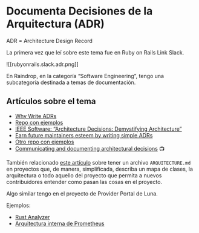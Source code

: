 # Documenta Decisiones de la Arquitectura (ADR)

ADR = Architecture Design Record

La primera vez que leí sobre este tema fue en Ruby on Rails Link Slack. 

![[rubyonrails.slack.adr.png]]

En Raindrop, en la categoría “Software Engineering”, tengo una subcategoría destinada a temas de documentación.

## Artículos sobre el tema

- [Why Write ADRs](https://github.blog/2020-08-13-why-write-adrs/)
- [Repo con ejemplos](https://github.com/alphagov/publishing-api/blob/master/docs/arch/adr-001-use-event-sourcing-pattern.md)
- [IEEE Software: “Architecture Decisions: Demystifying Architecture”](https://personal.utdallas.edu/~chung/SA/zz-Impreso-architecture_decisions-tyree-05.pdf)
- [Earn future maintainers esteem by writing simple ADRs](https://understandlegacycode.com/blog/earn-maintainers-esteem-with-adrs/)
- [Otro repo con ejemplos](https://github.com/joelparkerhenderson/architecture_decision_record)
- [Communicating and documenting architectural decisions](https://www.youtube.com/watch?v=rwfXkSjFhzc) 📺 

También relacionado [este artículo](https://matklad.github.io/2021/02/06/ARCHITECTURE.md.html) sobre tener un archivo `ARQUITECTURE.md` en proyectos que, de manera, simplificada, describa un mapa de clases, la arquitectura o todo aquello del proyecto que permita a nuevos contribuidores entender como pasan las cosas en el proyecto.

Algo similar tengo en el proyecto de Provider Portal de Luna.

Ejemplos:

- [Rust Analyzer](https://github.com/rust-analyzer/rust-analyzer/blob/d7c99931d05e3723d878bea5dc26766791fa4e69/docs/dev/architecture.md)
- [Arquitectura interna de Prometheus](https://github.com/prometheus/prometheus/blob/master/documentation/internal_architecture.md)

